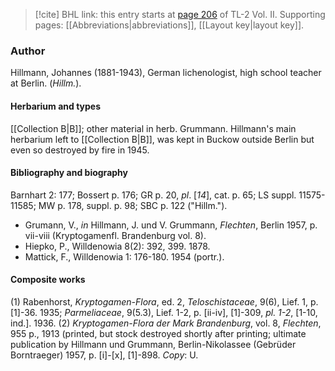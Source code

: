 > [!cite] BHL link: this entry starts at [page 206](https://www.biodiversitylibrary.org/item/103253#page/232/mode/1up) of TL-2 Vol. II.
> Supporting pages: [[Abbreviations|abbreviations]], [[Layout key|layout key]].

### Author

Hillmann, Johannes (1881-1943), German lichenologist, high school teacher at Berlin. (*Hillm.*).

#### Herbarium and types

[[Collection B|B]]; other material in herb. Grummann. Hillmann's main herbarium left to [[Collection B|B]], was kept in Buckow outside Berlin but even so destroyed by fire in 1945.

#### Bibliography and biography

Barnhart 2: 177; Bossert p. 176; GR p. 20, *pl*. \[*14*\], cat. p. 65; LS suppl. 11575-11585; MW p. 178, suppl. p. 98; SBC p. 122 ("Hillm.").
- Grumann, V., *in* Hillmann, J. und V. Grummann, *Flechten*, Berlin 1957, p. vii-viii (Kryptogamenfl. Brandenburg vol. 8).
- Hiepko, P., Willdenowia 8(2): 392, 399. 1878.
- Mattick, F., Willdenowia 1: 176-180. 1954 (portr.).

#### Composite works

(1) Rabenhorst, *Kryptogamen-Flora*, ed. 2, *Teloschistaceae*, 9(6), Lief. 1, p. \[1\]-36. 1935; *Parmeliaceae*, 9(5.3), Lief. 1-2, p. \[ii-iv\], \[1\]-309, *pl. 1-2*, \[1-10, ind.\]. 1936.
(2) *Kryptogamen-Flora der Mark Brandenburg*, vol. 8, *Flechten*, 955 p., 1913 (printed, but stock destroyed shortly after printing; ultimate publication by Hillmann und Grummann, Berlin-Nikolassee (Gebrüder Borntraeger) 1957, p. \[i\]-\[x\], \[1\]-898. *Copy*: U.

